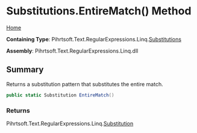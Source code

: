 # Substitutions\.EntireMatch\(\) Method

[Home](../../../../../../README.md)

**Containing Type**: Pihrtsoft\.Text\.RegularExpressions\.Linq\.[Substitutions](../README.md)

**Assembly**: Pihrtsoft\.Text\.RegularExpressions\.Linq\.dll

## Summary

Returns a substitution pattern that substitutes the entire match\.

```csharp
public static Substitution EntireMatch()
```

### Returns

Pihrtsoft\.Text\.RegularExpressions\.Linq\.[Substitution](../../Substitution/README.md)

